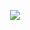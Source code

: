 <p align="center">
<img src="https://capsule-render.vercel.app/api?type=waving&color=timeGradient&height=300&&section=header&text=HI THERE&fontSize=90&fontAlign=50&fontAlignY=30&desc=I am YOINXAN&descAlign=50&descSize=30&descAlignY=60&animation=twinkling" />
</p>
